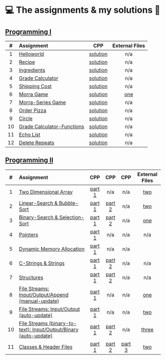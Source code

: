 # :computer: The assignments & my solutions :robot: 

## [Programming I](/programming-I)

| # | Assignment | CPP | External Files |
|:---:|:---|:---:|:---:|
| 1 | [Helloworld](programming-I/assignments/01-helloworld/docs/FA_A1_HelloWorld.pdf) | [solution](./programming-I/assignments/01-helloworld/HelloWorld.cpp) | n/a |
| 2 | [Recipe](programming-I/assignments/02-recipe/docs/FA_A2_Recipe.pdf) | [solution](./programming-I/assignments/02-recipe/recipe.cpp) | n/a | 
| 3 | [Ingredients](programming-I/assignments/03-ingredients/docs/FA_A3_Ingredient.pdf) | [solution](./programming-I/assignments/03-ingredients/ingredients.cpp) | n/a | 
| 4 | [Grade Calculator](programming-I/assignments/04-gradeCalc/docs/FA_A4_gradeCalc.pdf) | [solution](./programming-I/assignments/04-gradeCalc/gradeCalc.cpp) | n/a | 
| 5 | [Shipping Cost](programming-I/assignments/05-shippingCost/docs/FA_A5_shipping_Cost.pdf) | [solution](./programming-I/assignments/05-shippingCost/shippingCost.cpp) | n/a | 
| 6 | [Morra Game](programming-I/assignments/06-morra/docs/FA_A6_Morra.pdf) | [solution](./programming-I/assignments/06-morra/morra.cpp) |  [one](./programming-I/assignments/06-morra/result.txt) |
| 7 | [Morra-Series Game](programming-I/assignments/07-morreSeries/docs/FA_A7_MorraSerries.pdf) | [solution](./programming-I/assignments/07-morreSeries/morraSeries.cpp) | n/a | 
| 8 | [Order Pizza](programming-I/assignments/08-pizza/docs/FA_A8_Pizza.pdf) | [solution](./programming-I/assignments/08-pizza/pizza.cpp) | n/a |
| 9 | [Circle](programming-I/assignments/09-circleArea/docs/FA_A9CircleArea.pdf) | [solution](./programming-I/assignments/09-circleArea/circleArea.cpp) | n/a | 
| 10 | [Grade Calculator-Functions](programming-I/assignments/10-gradeCalc2/) | [solution](./programming-I/assignments/10-gradeCalc2/gradeCalc_2.cpp) | n/a | 
| 11 | [Echo List](programming-I/assignments/11-echoList/) | [solution](./programming-I/assignments/11-echoList/echoAList.cpp) | n/a | 
| 12 | [Delete Repeats](programming-I/assignments/12-deleteRepeats/docs/FA_A12_DeleteRepeats.pdf) | [solution](./programming-I/assignments/12-deleteRepeats/deleteRepeats.cpp) | n/a |  

## [Programming II](/programming-II)


| # | Assignment | CPP | CPP | CPP | External Files |
|:---:|:---|:---:|:---:|:---:|:---:|
| 1 | [Two Dimensional Array](programming-II/assignments/01-twoDimensionalArray/docs/Assignment_1.pdf) | [part 1](./programming-II/assignments/01-twoDimensionalArray/assignment_1.cpp) | n/a | n/a | [two](./programming-II/assignments/01-twoDimensionalArray) |
| 2 | [Linear-Search & Bubble-Sort](programming-II/assignments/02-linearSearch-BubbleSort/docs/Assignment_2.pdf) | [part 1](./programming-II/assignments/02-linearSearch-BubbleSort/assignment_2.1.cpp) | [part 2](./programming-II/assignments/02-linearSearch-BubbleSort/assignment_2.2.cpp) | n/a | [two](./programming-II/assignments/02-linearSearch-BubbleSort) |
| 3 | [Binary-Search & Selection-Sort](programming-II/assignments/03-binarySearch-selectionSort/docs/Assignment_3.pdf) | [part 1](./programming-II/assignments/03-binarySearch-selectionSort/assignment_3.1.cpp) | [part 2](./programming-II/assignments/03-binarySearch-selectionSort/assignment_3.2.cpp) | n/a | [one](./programming-II/assignments/03-binarySearch-selectionSort) |
| 4 | [Pointers](programming-II/assignments/04-pointers/docs/Assignment_4.pdf) | [part 1](./programming-II/assignments/04-pointers/assignment_4.cpp) | n/a | n/a | n/a |
| 5 | [Dynamic Memory Allocation](programming-II/assignments/05-dynamicMemoryAllocation/docs/Assignment_5.pdf) | [part 1](./programming-II/assignments/05-dynamicMemoryAllocation/assignment_5.cpp) | n/a | n/a |
| 6 | [C-Strings & Strings](programming-II/assignments/06-cString-string/docs/Assignment_6.pdf) | [part 1](./programming-II/assignments/06-cString-string/assignment_6.1.cpp) | [part 2](./programming-II/assignments/06-cString-string/assignment_6.2.cpp) | n/a | n/a |
| 7 | [Structures](programming-II/assignments/07-structures/docs/Assignment_7.pdf) | [part 1](./programming-II/assignments/07-structures/assignment_7.1.cpp) | [part 2](./programming-II/assignments/07-structures/assignment_7.2.cpp) | n/a | n/a |
| 8 | [File Streams: Input/Output/Append (manual-update)](programming-II/assignments/08-fstream-manualUpdate/docs/Assignment_8.pdf) | [part 1](./programming-II/assignments/08-fstream-manualUpdate/assignment_8.cpp) | n/a | n/a | [one](./programming-II/assignments/08-fstream-manualUpdate) |
| 9 | [File Streams: Input/Output (auto-update)](programming-II/assignments/09-fstream-autoUpdate/docs/Assignment_9.pdf) | [part 1](./programming-II/assignments/09-fstream-autoUpdate/assignment_9.cpp) | n/a | n/a | [two](./programming-II/assignments/09-fstream-autoUpdate) |
| 10 | [File Streams (binary-to-text): Input/Output/Binary (auto-update)](programming-II/assignments/10-fstream-autoUpdate-binaryToText/docs/Assignment_10.pdf) | [part 1](./programming-II/assignments/10-fstream-autoUpdate-binaryToText/assignment_10.1.cpp) | [part 2](./programming-II/assignments/10-fstream-autoUpdate-binaryToText/assignment_10.2.cpp) | n/a | [three](./programming-II/assignments/10-fstream-autoUpdate-binaryToText/) |
| 11 | [Classes & Header Files](programming-II/assignments/11-classes-headerFiles/docs/Assignment_11.pdf) | [part 1](./programming-II/assignments/11-classes-headerFiles/SportName.cpp) | [part 2](./programming-II/assignments/11-classes-headerFiles/Date.cpp) | [part 3](./programming-II/assignments/11-classes-headerFiles/Sport.cpp) | [two](./programming-II/assignments/11-classes-headerFiles) |
